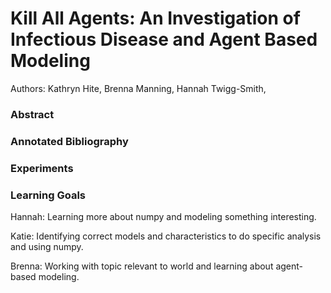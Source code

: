 # Kill All Agents: An Investigation of Infectious Disease and Agent Based Modeling
Authors: Kathryn Hite, Brenna Manning, Hannah Twigg-Smith, 


### Abstract

### Annotated Bibliography

### Experiments

### Learning Goals

Hannah: Learning more about numpy and modeling something interesting.

Katie: Identifying correct models and characteristics to do specific analysis and using numpy.

Brenna: Working with topic relevant to world and learning about agent-based modeling.
